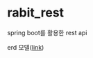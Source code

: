# rabit_rest
spring boot를 활용한 rest api

erd 모델([link](https://www.erdcloud.com/d/EArnKTpftFjudFA5X))
